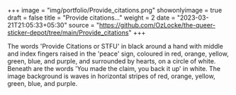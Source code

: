 +++
image = "img/portfolio/Provide_citations.png"
showonlyimage = true
draft = false
title = "Provide citations..."
weight = 2
date = "2023-03-21T21:05:33+05:30"
source = "https://github.com/OzLocke/the-queer-sticker-depot/tree/main/Provide_citations"
+++

<!--more-->

The words 'Provide Citations or STFU' in black around a hand with middle and index fingers raised in the 'peace' sign, coloured in red, orange, yellow, green, blue, and purple, and surrounded by hearts, on a circle of white. Beneath are the words 'You made the claim, you back it up' in white. The image background is waves in horizontal stripes of red, orange, yellow, green, blue, and purple.
